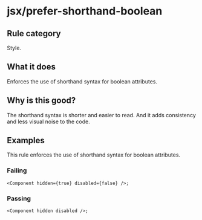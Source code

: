 # jsx/prefer-shorthand-boolean

## Rule category

Style.

## What it does

Enforces the use of shorthand syntax for boolean attributes.

## Why is this good?

The shorthand syntax is shorter and easier to read. And it adds consistency and less visual noise to the code.

## Examples

This rule enforces the use of shorthand syntax for boolean attributes.

### Failing

```tsx
<Component hidden={true} disabled={false} />;
```

### Passing

```tsx
<Component hidden disabled />;
```
